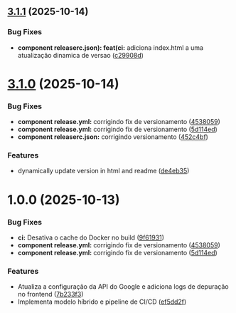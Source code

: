 ## [3.1.1](https://github.com/CidQueiroz/SenseiDB/compare/v3.1.0...v3.1.1) (2025-10-14)


### Bug Fixes

* **component releaserc.json): feat(ci:** adiciona index.html a uma atualização dinamica de versao ([c29908d](https://github.com/CidQueiroz/SenseiDB/commit/c29908dd319435e85d2b2bdd7cf9a4875fb022a2))

# [3.1.0](https://github.com/CidQueiroz/SenseiDB/compare/v3.0.0...v3.1.0) (2025-10-14)


### Bug Fixes

* **component release.yml:** corrigindo fix de versionamento ([4538059](https://github.com/CidQueiroz/SenseiDB/commit/4538059ff09f3059d84fb0ae8b20f1e64b95ef84))
* **component release.yml:** corrigindo fix de versionamento ([5d114ed](https://github.com/CidQueiroz/SenseiDB/commit/5d114ed1b972ab27686e47b36b6b71fa8e75435f))
* **component releaserc.json:** corrigindo versionamento ([452c4bf](https://github.com/CidQueiroz/SenseiDB/commit/452c4bf4ec67c2d37c11db1f942b432f6a95db2d))


### Features

* dynamically update version in html and readme ([de4eb35](https://github.com/CidQueiroz/SenseiDB/commit/de4eb350ad1413dab7f062f05d781951a715ccf7))

# 1.0.0 (2025-10-13)


### Bug Fixes

* **ci:** Desativa o cache do Docker no build ([9f61931](https://github.com/CidQueiroz/SenseiDB/commit/9f61931a1980edc10c785438b6cb4ac72116667b))
* **component release.yml:** corrigindo fix de versionamento ([4538059](https://github.com/CidQueiroz/SenseiDB/commit/4538059ff09f3059d84fb0ae8b20f1e64b95ef84))
* **component release.yml:** corrigindo fix de versionamento ([5d114ed](https://github.com/CidQueiroz/SenseiDB/commit/5d114ed1b972ab27686e47b36b6b71fa8e75435f))


### Features

* Atualiza a configuração da API do Google e adiciona logs de depuração no frontend ([7b233f3](https://github.com/CidQueiroz/SenseiDB/commit/7b233f34df37182db60f919ff81f50de2bbf360f))
* Implementa modelo híbrido e pipeline de CI/CD ([ef5dd2f](https://github.com/CidQueiroz/SenseiDB/commit/ef5dd2f814f42a0961b1e2c8d0ef8efb3580f937))
